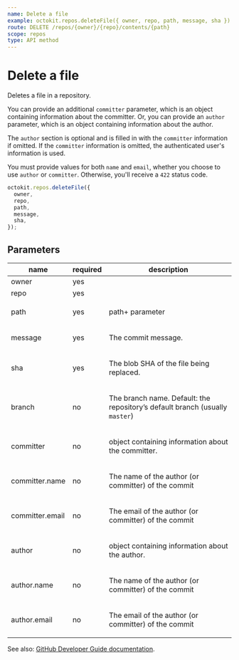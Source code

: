 ```yaml
---
name: Delete a file
example: octokit.repos.deleteFile({ owner, repo, path, message, sha })
route: DELETE /repos/{owner}/{repo}/contents/{path}
scope: repos
type: API method
---
```


# Delete a file

Deletes a file in a repository.

You can provide an additional `committer` parameter, which is an object containing information about the committer. Or, you can provide an `author` parameter, which is an object containing information about the author.

The `author` section is optional and is filled in with the `committer` information if omitted. If the `committer` information is omitted, the authenticated user's information is used.

You must provide values for both `name` and `email`, whether you choose to use `author` or `committer`. Otherwise, you'll receive a `422` status code.

```js
octokit.repos.deleteFile({
  owner,
  repo,
  path,
  message,
  sha,
});
```

## Parameters

<table>
  <thead>
    <tr>
      <th>name</th>
      <th>required</th>
      <th>description</th>
    </tr>
  </thead>
  <tbody>
    <tr><td>owner</td><td>yes</td><td>

</td></tr>
<tr><td>repo</td><td>yes</td><td>

</td></tr>
<tr><td>path</td><td>yes</td><td>

path+ parameter

</td></tr>
<tr><td>message</td><td>yes</td><td>

The commit message.

</td></tr>
<tr><td>sha</td><td>yes</td><td>

The blob SHA of the file being replaced.

</td></tr>
<tr><td>branch</td><td>no</td><td>

The branch name. Default: the repository’s default branch (usually `master`)

</td></tr>
<tr><td>committer</td><td>no</td><td>

object containing information about the committer.

</td></tr>
<tr><td>committer.name</td><td>no</td><td>

The name of the author (or committer) of the commit

</td></tr>
<tr><td>committer.email</td><td>no</td><td>

The email of the author (or committer) of the commit

</td></tr>
<tr><td>author</td><td>no</td><td>

object containing information about the author.

</td></tr>
<tr><td>author.name</td><td>no</td><td>

The name of the author (or committer) of the commit

</td></tr>
<tr><td>author.email</td><td>no</td><td>

The email of the author (or committer) of the commit

</td></tr>
  </tbody>
</table>

See also: [GitHub Developer Guide documentation](https://docs.github.com/rest/reference/repos#delete-a-file).
